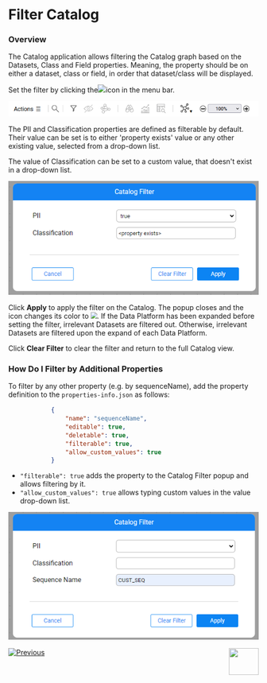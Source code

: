 # Filter Catalog

### Overview

The Catalog application allows filtering the Catalog graph based on the Datasets, Class and Field properties. Meaning, the property should be on either a dataset, class or field, in order that dataset/class will be displayed.

Set the filter by clicking the![](images/filter.png)icon in the menu bar. 

<img src="images/menu_bar.png" style="zoom:85%;" />

The PII and Classification properties are defined as filterable by default. Their value can be set is to either 'property exists' value or any other existing value, selected from a drop-down list.

The value of Classification can be set to a custom value, that doesn't exist in a drop-down list.

<img src="images/catalog_filter.png"  />

Click **Apply** to apply the filter on the Catalog. The popup closes and the icon changes its color to <img src="images/filter_selected.png" style="zoom:80%;" />. If the Data Platform has been expanded before setting the filter, irrelevant Datasets are filtered out. Otherwise, irrelevant Datasets are filtered upon the expand of each Data Platform. 

Click **Clear Filter** to clear the filter and return to the full Catalog view.

### How Do I Filter by Additional Properties

To filter by any other property (e.g. by sequenceName), add the property definition to the `properties-info.json` as follows:

~~~json
            {
                "name": "sequenceName",
                "editable": true,
                "deletable": true,
                "filterable": true,
                "allow_custom_values": true
            }
~~~

* `"filterable": true` adds the property to the Catalog Filter popup and allows filtering by it.
* `"allow_custom_values": true` allows typing custom values in the value drop-down list.

<img src="images/catalog_filter_with_seq.png"  />



[![Previous](/articles/images/Previous.png)](08_search_catalog.md)[<img align="right" width="60" height="54" src="/articles/images/Next.png">](09_build_artifacts.md) 

